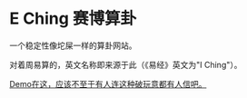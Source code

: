 # E Ching 赛博算卦

一个稳定性像坨屎一样的算卦网站。

对着周易算的，英文名称即来源于此（《易经》英文为"I Ching"）。

[Demo在这，应该不至于有人连这种破玩意都有人信吧。](https://eching.i-am-cjc.tech)